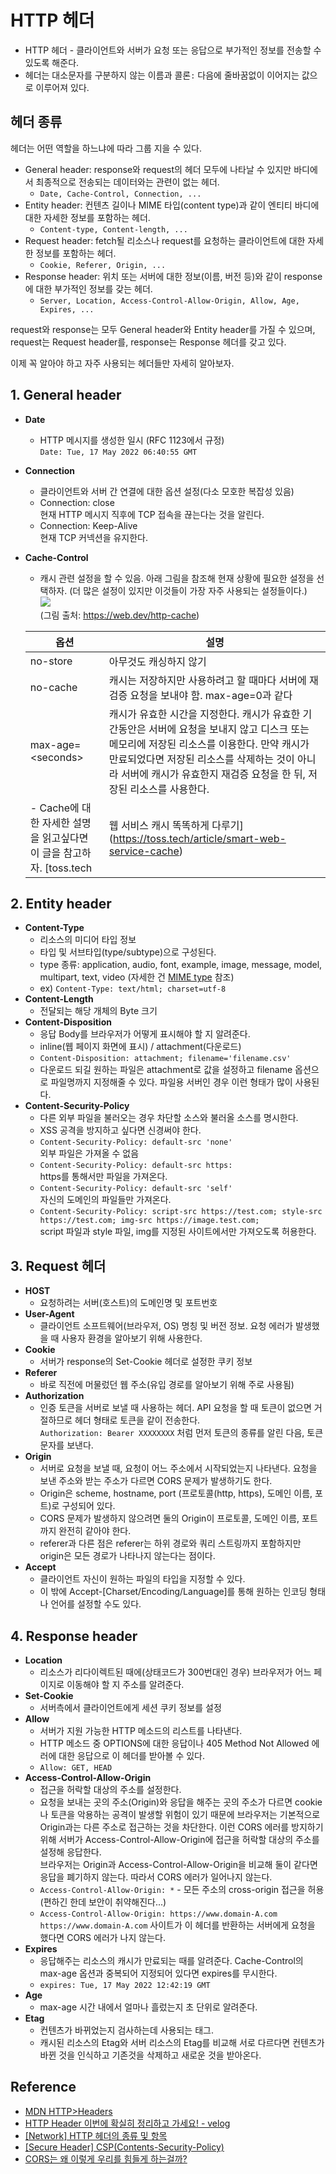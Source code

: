 # HTTP 헤더
- HTTP 헤더 - 클라이언트와 서버가 요청 또는 응답으로 부가적인 정보를 전송할 수 있도록 해준다.
- 헤더는 대소문자를 구분하지 않는 이름과 콜론`:` 다음에 줄바꿈없이 이어지는 값으로 이루어져 있다.

## 헤더 종류
헤더는 어떤 역할을 하느냐에 따라 그룹 지을 수 있다.
- General header: response와 request의 헤더 모두에 나타날 수 있지만 바디에서 최종적으로 전송되는 데이터와는 관련이 없는 헤더.
  - `Date, Cache-Control, Connection, ...`
- Entity header: 컨텐츠 길이나 MIME 타입(content type)과 같이 엔티티 바디에 대한 자세한 정보를 포함하는 헤더.
  - `Content-type, Content-length, ...`
- Request header: fetch될 리소스나 request를 요청하는 클라이언트에 대한 자세한 정보를 포함하는 헤더.
  - `Cookie, Referer, Origin, ...`
- Response header: 위치 또는 서버에 대한 정보(이름, 버전 등)와 같이 response에 대한 부가적인 정보를 갖는 헤더.
  - `Server, Location, Access-Control-Allow-Origin, Allow, Age, Expires, ...`


request와 response는 모두 General header와 Entity header를 가질 수 있으며, request는 Request header를, response는 Response 헤더를 갖고 있다.

이제 꼭 알아야 하고 자주 사용되는 헤더들만 자세히 알아보자.

## 1. General header
- **Date**  
  - HTTP 메시지를 생성한 일시 (RFC 1123에서 규정)  
    `Date: Tue, 17 May 2022 06:40:55 GMT`
- **Connection**  
  - 클라이언트와 서버 간 연결에 대한 옵션 설정(다소 모호한 복잡성 있음)
  - Connection: close  
    현재 HTTP 메시지 직후에 TCP 접속을 끊는다는 것을 알린다.
  - Connection: Keep-Alive  
    현재 TCP 커넥션을 유지한다.
- **Cache-Control**
  - 캐시 관련 설정을 할 수 있음. 아래 그림을 참조해 현재 상황에 필요한 설정을 선택하자. (더 많은 설정이 있지만 이것들이 가장 자주 사용되는 설정들이다.)  
  ![](https://web-dev.imgix.net/image/admin/htXr84PI8YR0lhgLPiqZ.png?auto=format&w=650)  
  (그림 출처: https://web.dev/http-cache)
  
  |옵션|설명|
  |---|----|
  | no-store | 아무것도 캐싱하지 않기 |
  | no-cache | 캐시는 저장하지만 사용하려고 할 때마다 서버에 재검증 요청을 보내야 함. max-age=0과 같다 |
  | max-age=\<seconds> | 캐시가 유효한 시간을 지정한다. 캐시가 유효한 기간동안은 서버에 요청을 보내지 않고 디스크 또는 메모리에 저장된 리소스를 이용한다. 만약 캐시가 만료되었다면 저장된 리소스를 삭제하는 것이 아니라 서버에 캐시가 유효한지 재검증 요청을 한 뒤, 저장된 리소스를 사용한다. |
  - Cache에 대한 자세한 설명을 읽고싶다면 이 글을 참고하자. [toss.tech | 웹 서비스 캐시 똑똑하게 다루기](https://toss.tech/article/smart-web-service-cache)

## 2. Entity header
- **Content-Type**
  - 리소스의 미디어 타입 정보
  - 타입 및 서브타입(type/subtype)으로 구성된다.
  - type 종류: application, audio, font, example, image, message, model, multipart, text, video (자세한 건 [MIME type](https://developer.mozilla.org/ko/docs/Glossary/MIME_type) 참조)
  - ex) `Content-Type: text/html; charset=utf-8`
- **Content-Length**
  - 전달되는 해당 개체의 Byte 크기
- **Content-Disposition**
  - 응답 Body를 브라우저가 어떻게 표시해야 할 지 알려준다.
  - inline(웹 페이지 화면에 표시) / attachment(다운로드)
  - `Content-Disposition: attachment; filename='filename.csv'`
  - 다운로드 되길 원하는 파일은 attachment로 값을 설정하고 filename 옵션으로 파일명까지 지정해줄 수 있다. 파일용 서버인 경우 이런 형태가 많이 사용된다.
- **Content-Security-Policy**
  - 다른 외부 파일을 불러오는 경우 차단할 소스와 불러올 소스를 명시한다.
  - XSS 공격을 방지하고 싶다면 신경써야 한다.
  - `Content-Security-Policy: default-src 'none'`  
    외부 파일은 가져올 수 없음
  - `Content-Security-Policy: default-src https:`  
    https를 통해서만 파일을 가져온다.
  - `Content-Security-Policy: default-src 'self'`  
    자신의 도메인의 파일들만 가져온다.
  - `Content-Security-Policy: script-src https://test.com; style-src https://test.com; img-src https://image.test.com;`  
    script 파일과 style 파일, img를 지정된 사이트에서만 가져오도록 허용한다.

## 3. Request 헤더
- **HOST**
  - 요청하려는 서버(호스트)의 도메인명 및 포트번호
- **User-Agent**
  - 클라이언트 소프트웨어(브라우저, OS) 명칭 및 버전 정보. 요청 에러가 발생했을 때 사용자 환경을 알아보기 위해 사용한다.
- **Cookie**
  - 서버가 response의 Set-Cookie 헤더로 설정한 쿠키 정보
- **Referer**
  - 바로 직전에 머물렀던 웹 주소(유입 경로를 알아보기 위해 주로 사용됨)
- **Authorization**
  - 인증 토큰을 서버로 보낼 때 사용하는 헤더. API 요청을 할 때 토큰이 없으면 거절하므로 헤더 형태로 토큰을 같이 전송한다.  
  `Authorization: Bearer XXXXXXXX` 처럼 먼저 토큰의 종류를 알린 다음, 토큰 문자를 보낸다.
- **Origin**
  - 서버로 요청을 보낼 때, 요청이 어느 주소에서 시작되었는지 나타낸다. 요청을 보낸 주소와 받는 주소가 다르면 CORS 문제가 발생하기도 한다.
  - Origin은 scheme, hostname, port (프로토콜(http, https), 도메인 이름, 포트)로 구성되어 있다.  
  - CORS 문제가 발생하지 않으려면 둘의 Origin이 프로토콜, 도메인 이름, 포트까지 완전히 같아야 한다.
  - referer과 다른 점은 referer는 하위 경로와 쿼리 스트링까지 포함하지만 origin은 모든 경로가 나타나지 않는다는 점이다.
- **Accept**
  - 클라이언트 자신이 원하는 파일의 타입을 지정할 수 있다.
  - 이 밖에 Accept-[Charset/Encoding/Language]를 통해 원하는 인코딩 형태나 언어를 설정할 수도 있다.

## 4. Response header
- **Location**
  - 리소스가 리다이렉트된 때에(상태코드가 300번대인 경우) 브라우저가 어느 페이지로 이동해야 할 지 주소를 알려준다.
- **Set-Cookie**
  - 서버측에서 클라이언트에게 세션 쿠키 정보를 설정
- **Allow**
  - 서버가 지원 가능한 HTTP 메소드의 리스트를 나타낸다.
  - HTTP 메소드 중 OPTIONS에 대한 응답이나 405 Method Not Allowed 에러에 대한 응답으로 이 헤더를 받아볼 수 있다.
  - `Allow: GET, HEAD`
- **Access-Control-Allow-Origin**
  - 접근을 허락할 대상의 주소를 설정한다.
  - 요청을 보내는 곳의 주소(Origin)와 응답을 해주는 곳의 주소가 다르면 cookie나 토큰을 악용하는 공격이 발생할 위험이 있기 때문에 브라우저는 기본적으로 Origin과는 다른 주소로 접근하는 것을 차단한다. 이런 CORS 에러를 방지하기 위해 서버가 Access-Control-Allow-Origin에 접근을 허락할 대상의 주소를 설정해 응답한다.  
  브라우저는 Origin과 Access-Control-Allow-Origin을 비교해 둘이 같다면 응답을 폐기하지 않는다. 따라서 CORS 에러가 일어나지 않는다.
   - `Access-Control-Allow-Origin: *` - 모든 주소의 cross-origin 접근을 허용 (편하긴 한데 보안이 취약해진다...)
   - `Access-Control-Allow-Origin: https://www.domain-A.com`  
  `https://www.domain-A.com` 사이트가 이 헤더를 반환하는 서버에게 요청을 했다면 CORS 에러가 나지 않는다.
- **Expires**
  - 응답해주는 리소스의 캐시가 만료되는 때를 알려준다. Cache-Control의 max-age 옵션과 중복되어 지정되어 있다면 expires를 무시한다.
  - `expires: Tue, 17 May 2022 12:42:19 GMT`
- **Age**
  - max-age 시간 내에서 얼마나 흘렀는지 초 단위로 알려준다.
- **Etag**
  - 컨텐츠가 바뀌었는지 검사하는데 사용되는 태그.
  - 캐시된 리소스의 Etag와 서버 리소스의 Etag를 비교해 서로 다르다면 컨텐츠가 바뀐 것을 인식하고 기존것을 삭제하고 새로운 것을 받아온다.

## Reference
- [MDN HTTP>Headers](https://developer.mozilla.org/ko/docs/Web/HTTP/Headers)
- [HTTP Header 이번에 확실히 정리하고 가세요! - velog](https://velog.io/@jkijki12/HTTP-Header-%EC%A0%95%EB%A6%AC)
- [[Network] HTTP 헤더의 종류 및 항목](https://gmlwjd9405.github.io/2019/01/28/http-header-types.html)
- [[Secure Header] CSP(Contents-Security-Policy)](https://bziwnsizd.tistory.com/51)
- [CORS는 왜 이렇게 우리를 힘들게 하는걸까?](https://evan-moon.github.io/2020/05/21/about-cors/)